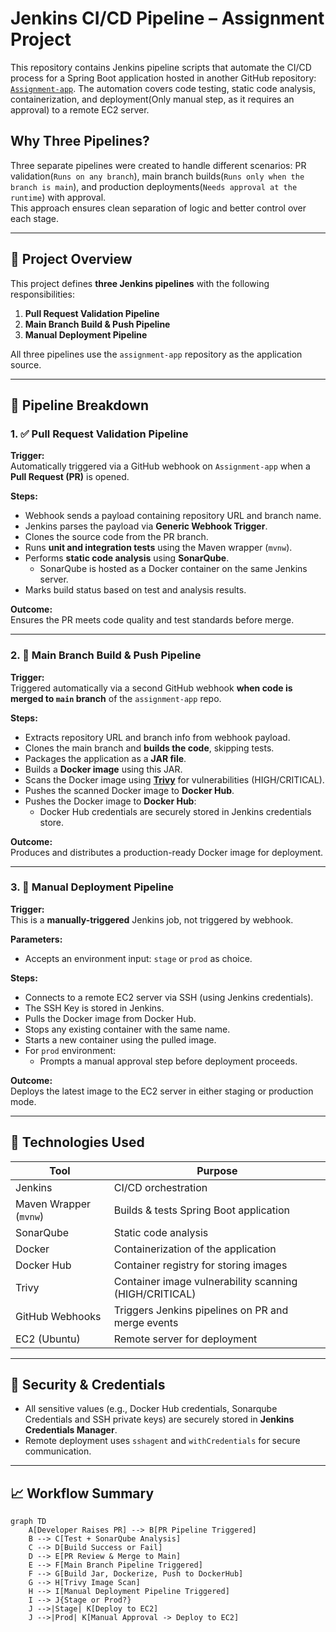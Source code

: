 # Jenkins CI/CD Pipeline – Assignment Project

This repository contains Jenkins pipeline scripts that automate the CI/CD process for a Spring Boot application hosted in another GitHub repository: [`Assignment-app`]([https://github.com/Manikandan2907/assignment-app](https://github.com/Manikandan2907/Assignment-App.git)). The automation covers code testing, static code analysis, containerization, and deployment(Only manual step, as it requires an approval) to a remote EC2 server.

## Why Three Pipelines?

Three separate pipelines were created to handle different scenarios: PR validation(`Runs on any branch`), main branch builds(`Runs only when the branch is main`), and production deployments(`Needs approval at the runtime`) with approval.  
This approach ensures clean separation of logic and better control over each stage.

---

## 🔧 Project Overview

This project defines **three Jenkins pipelines** with the following responsibilities:

1. **Pull Request Validation Pipeline**
2. **Main Branch Build & Push Pipeline**
3. **Manual Deployment Pipeline**

All three pipelines use the `assignment-app` repository as the application source.

---

## 📂 Pipeline Breakdown

### 1. ✅ Pull Request Validation Pipeline

**Trigger:**  
Automatically triggered via a GitHub webhook on `Assignment-app` when a **Pull Request (PR)** is opened.

**Steps:**
- Webhook sends a payload containing repository URL and branch name.
- Jenkins parses the payload via **Generic Webhook Trigger**.
- Clones the source code from the PR branch.
- Runs **unit and integration tests** using the Maven wrapper (`mvnw`).
- Performs **static code analysis** using **SonarQube**.
  - SonarQube is hosted as a Docker container on the same Jenkins server.
- Marks build status based on test and analysis results.

**Outcome:**  
Ensures the PR meets code quality and test standards before merge.

---

### 2. 🚀 Main Branch Build & Push Pipeline

**Trigger:**  
Triggered automatically via a second GitHub webhook **when code is merged to `main` branch** of the `assignment-app` repo.

**Steps:**
- Extracts repository URL and branch info from webhook payload.
- Clones the main branch and **builds the code**, skipping tests.
- Packages the application as a **JAR file**.
- Builds a **Docker image** using this JAR.
- Scans the Docker image using **[Trivy](https://github.com/aquasecurity/trivy)** for vulnerabilities (HIGH/CRITICAL).
- Pushes the scanned Docker image to **Docker Hub**.
- Pushes the Docker image to **Docker Hub**:
  - Docker Hub credentials are securely stored in Jenkins credentials store.

**Outcome:**  
Produces and distributes a production-ready Docker image for deployment.

---

### 3. 🚢 Manual Deployment Pipeline

**Trigger:**  
This is a **manually-triggered** Jenkins job, not triggered by webhook.

**Parameters:**
- Accepts an environment input: `stage` or `prod` as choice.

**Steps:**
- Connects to a remote EC2 server via SSH (using Jenkins credentials).
- The SSH Key is stored in Jenkins. 
- Pulls the Docker image from Docker Hub.
- Stops any existing container with the same name.
- Starts a new container using the pulled image.
- For `prod` environment:
  - Prompts a manual approval step before deployment proceeds.

**Outcome:**  
Deploys the latest image to the EC2 server in either staging or production mode.

---

## 🧰 Technologies Used

| Tool         | Purpose                                         |
|--------------|--------------------------------------------------|
| Jenkins      | CI/CD orchestration                             |
| Maven Wrapper (`mvnw`) | Builds & tests Spring Boot application|
| SonarQube    | Static code analysis                            |
| Docker       | Containerization of the application             |
| Docker Hub   | Container registry for storing images           |
| Trivy        | Container image vulnerability scanning (HIGH/CRITICAL)|
| GitHub Webhooks | Triggers Jenkins pipelines on PR and merge events |
| EC2 (Ubuntu) | Remote server for deployment                    |

---

## 🔐 Security & Credentials

- All sensitive values (e.g., Docker Hub credentials, Sonarqube Credentials and SSH private keys) are securely stored in **Jenkins Credentials Manager**.
- Remote deployment uses `sshagent` and `withCredentials` for secure communication.

---

## 📈 Workflow Summary

```mermaid
graph TD
    A[Developer Raises PR] --> B[PR Pipeline Triggered]
    B --> C[Test + SonarQube Analysis]
    C --> D[Build Success or Fail]
    D --> E[PR Review & Merge to Main]
    E --> F[Main Branch Pipeline Triggered]
    F --> G[Build Jar, Dockerize, Push to DockerHub]
    G --> H[Trivy Image Scan]
    H --> I[Manual Deployment Pipeline Triggered]
    I --> J{Stage or Prod?}
    J -->|Stage| K[Deploy to EC2]
    J -->|Prod| K[Manual Approval -> Deploy to EC2]
